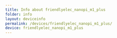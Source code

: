 ```yaml
---
title: Info about friendlyelec_nanopi_m1_plus
folder: info
layout: deviceinfo
permalink: /devices/friendlyelec_nanopi_m1_plus/
device: friendlyelec_nanopi_m1_plus
---
```

